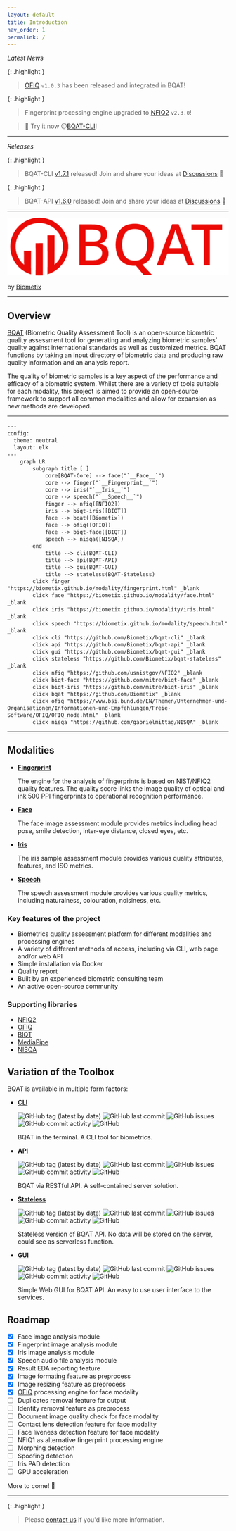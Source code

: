 ```yaml
---
layout: default
title: Introduction
nav_order: 1
permalink: /
---
```


_Latest News_

{: .highlight }
> [OFIQ](https://www.bsi.bund.de/SharedDocs/Downloads/EN/BSI/OFIQ/Overview_presentation_OFIQ.pdf?__blob=publicationFile&v=2) `v1.0.3` has been released and integrated in BQAT!

{: .highlight }
> Fingerprint processing engine upgraded to [NFIQ2](https://github.com/usnistgov/NFIQ2/releases/tag/v2.3.0) `v2.3.0`!

> 🚀 Try it now @[BQAT-CLI](https://github.com/Biometix/bqat-cli)!

---

_Releases_

{: .highlight }
>  BQAT-CLI [v1.7.1](https://biometix.github.io/getting_started/cli.html) released! Join and share your ideas at [Discussions](https://github.com/Biometix/bqat-cli/discussions) 🎉

{: .highlight }
>  BQAT-API [v1.6.0](https://biometix.github.io/getting_started/api.html) released! Join and share your ideas at [Discussions](https://github.com/Biometix/bqat-api/discussions) 🎉

---

![logo_bqat](../assets/images/logo-bqat.png)

by [Biometix](https://www.biometix.com/)

<!-- # __Biometric Quality Assessment Tool (BQAT)__ -->

<!-- ``` mermaid
mindmap
  root((**BQAT**))
    BQAT-CLI
      EDA Report
      CSV
    BQAT-API
      Cloud
      Self-Hosted
    BQAT-GUI
      Web
      Lightweight
``` -->

---

## Overview

[BQAT](https://github.com/Biometix) (Biometric Quality Assessment Tool) is an open-source biometric quality assessment tool for generating and analyzing biometric samples’ quality against international standards as well as customized metrics. BQAT functions by taking an input directory of biometric data and producing raw quality information and an analysis report.

The quality of biometric samples is a key aspect of the performance and efficacy of a biometric system. Whilst there are a variety of tools suitable for each modality, this project is aimed to provide an open-source framework to support all common modalities and allow for expansion as new methods are developed. 

---

``` mermaid
---
config:
  theme: neutral
  layout: elk
---
    graph LR
        subgraph title [ ]
            core[BQAT-Core] --> face("`__Face__`")
            core --> finger("`__Fingerprint__`")
            core --> iris("`__Iris__`")
            core --> speech("`__Speech__`")
            finger --> nfiq([NFIQ2])
            iris --> biqt-iris([BIQT])
            face --> bqat([Biometix])
            face --> ofiq([OFIQ])
            face --> biqt-face([BIQT])
            speech --> nisqa([NISQA])
        end
            title --> cli(BQAT-CLI)
            title --> api(BQAT-API)
            title --> gui(BQAT-GUI)
            title --> stateless(BQAT-Stateless)
        click finger "https://biometix.github.io/modality/fingerprint.html" _blank
        click face "https://biometix.github.io/modality/face.html" _blank
        click iris "https://biometix.github.io/modality/iris.html" _blank
        click speech "https://biometix.github.io/modality/speech.html" _blank
        click cli "https://github.com/Biometix/bqat-cli" _blank
        click api "https://github.com/Biometix/bqat-api" _blank
        click gui "https://github.com/Biometix/bqat-gui" _blank
        click stateless "https://github.com/Biometix/bqat-stateless" _blank
        click nfiq "https://github.com/usnistgov/NFIQ2" _blank
        click biqt-face "https://github.com/mitre/biqt-face" _blank
        click biqt-iris "https://github.com/mitre/biqt-iris" _blank
        click bqat "https://github.com/Biometix" _blank
        click ofiq "https://www.bsi.bund.de/EN/Themen/Unternehmen-und-Organisationen/Informationen-und-Empfehlungen/Freie-Software/OFIQ/OFIQ_node.html" _blank
        click nisqa "https://github.com/gabrielmittag/NISQA" _blank
```

---

## Modalities

+ [__Fingerprint__](https://biometix.github.io/modality/fingerprint.html)

    The engine for the analysis of fingerprints is based on NIST/NFIQ2 quality features. The quality score links the image quality of optical and ink 500 PPI fingerprints to operational recognition performance. 

+ [__Face__](https://biometix.github.io/modality/face.html)

    The face image assessment module provides metrics including head pose, smile detection, inter-eye distance, closed eyes, etc. 

+ [__Iris__](https://biometix.github.io/modality/iris.html)

    The iris sample assessment module provides various quality attributes, features, and ISO metrics.

+ [__Speech__](https://biometix.github.io/modality/speech.html)

    The speech assessment module provides various quality metrics, including naturalness, colouration, noisiness, etc. 

### Key features of the project

+ Biometrics quality assessment platform for different modalities and processing engines
+ A variety of different methods of access, including via CLI, web page and/or web API 
+ Simple installation via Docker 
+ Quality report
+ Built by an experienced biometric consulting team
+ An active open-source community

### Supporting libraries

+ [NFIQ2](https://github.com/usnistgov/NFIQ2)
+ [OFIQ](https://www.bsi.bund.de/EN/Themen/Unternehmen-und-Organisationen/Informationen-und-Empfehlungen/Freie-Software/OFIQ/OFIQ_node.html)
+ [BIQT](https://github.com/mitre/biqt)
+ [MediaPipe](https://github.com/google/mediapipe)
+ [NISQA](https://github.com/gabrielmittag/NISQA)

## Variation of the Toolbox

BQAT is available in multiple form factors:

+ __[CLI](https://github.com/Biometix/bqat-cli)__

    <img alt="GitHub tag (latest by date)" src="https://img.shields.io/github/v/tag/biometix/bqat-cli">
    <img alt="GitHub last commit" src="https://img.shields.io/github/last-commit/biometix/bqat-cli">
    <img alt="GitHub issues" src="https://img.shields.io/github/issues-raw/biometix/bqat-cli">
    <img alt="GitHub commit activity" src="https://img.shields.io/github/commit-activity/m/biometix/bqat-cli">
    <img alt="GitHub" src="https://img.shields.io/github/license/biometix/bqat-cli">

    BQAT in the terminal. A CLI tool for biometrics.

+ __[API](https://github.com/Biometix/bqat-api)__

    <img alt="GitHub tag (latest by date)" src="https://img.shields.io/github/v/tag/biometix/bqat-api">
    <img alt="GitHub last commit" src="https://img.shields.io/github/last-commit/biometix/bqat-api">
    <img alt="GitHub issues" src="https://img.shields.io/github/issues-raw/biometix/bqat-api">
    <img alt="GitHub commit activity" src="https://img.shields.io/github/commit-activity/m/biometix/bqat-api">
    <img alt="GitHub" src="https://img.shields.io/github/license/biometix/bqat-api">

    BQAT via RESTful API. A self-contained server solution.

+ __[Stateless](https://github.com/Biometix/bqat-stateless)__

    <img alt="GitHub tag (latest by date)" src="https://img.shields.io/github/v/tag/biometix/bqat-stateless">
    <img alt="GitHub last commit" src="https://img.shields.io/github/last-commit/biometix/bqat-stateless">
    <img alt="GitHub issues" src="https://img.shields.io/github/issues-raw/biometix/bqat-stateless">
    <img alt="GitHub commit activity" src="https://img.shields.io/github/commit-activity/m/biometix/bqat-stateless">
    <img alt="GitHub" src="https://img.shields.io/github/license/biometix/bqat-stateless">

    Stateless version of BQAT API. No data will be stored on the server, could see as serverless function.

+ __[GUI](https://github.com/Biometix/bqat-gui)__

    <img alt="GitHub tag (latest by date)" src="https://img.shields.io/github/v/tag/biometix/bqat-gui">
    <img alt="GitHub last commit" src="https://img.shields.io/github/last-commit/biometix/bqat-gui">
    <img alt="GitHub issues" src="https://img.shields.io/github/issues-raw/biometix/bqat-gui">
    <img alt="GitHub commit activity" src="https://img.shields.io/github/commit-activity/m/biometix/bqat-gui">
    <img alt="GitHub" src="https://img.shields.io/github/license/biometix/bqat-gui">

    Simple Web GUI for BQAT API. An easy to use user interface to the services.

## Roadmap

- [x] Face image analysis module
- [x] Fingerprint image analysis module
- [x] Iris image analysis module
- [x] Speech audio file analysis module
- [x] Result EDA reporting feature
- [x] Image formating feature as preprocess
- [x] Image resizing feature as preprocess
- [x] [OFIQ](https://www.bsi.bund.de/EN/Themen/Unternehmen-und-Organisationen/Informationen-und-Empfehlungen/Freie-Software/OFIQ/OFIQ_node.html) processing engine for face modality
- [ ] Duplicates removal feature for output
- [ ] Identity removal feature as preprocess
- [ ] Document image quality check for face modality
- [ ] Contact lens detection feature for face modality
- [ ] Face liveness detection feature for face modality
- [ ] NFIQ1 as alternative fingerprint processing engine
- [ ] Morphing detection
- [ ] Spoofing detection
- [ ] Iris PAD detection
- [ ] GPU acceleration

More to come! 🚀

---

{: .highlight }
> Please [contact us](https://biometix.github.io/about/#about-us) if you'd like more information.
